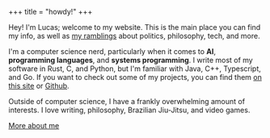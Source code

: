 +++
title = "howdy!"
+++

Hey! I'm Lucas; welcome to my website. This is the main place you can find my info, as well as [my ramblings](/posts) 
about politics, philosophy, tech, and more.

I'm a computer science nerd, particularly when it comes to **AI**, **programming languages**, and **systems programming**.
I write most of my software in Rust, C, and Python, but I'm familiar with Java, C++, Typescript, and Go. If you want to check out some of my projects, you can find them [on this site](/projects) or [Github](https://github.com/pants721).

Outside of computer science, I have a frankly overwhelming amount of interests. I love writing, philosophy, Brazilian Jiu-Jitsu, and video games. 

[More about me](about)
